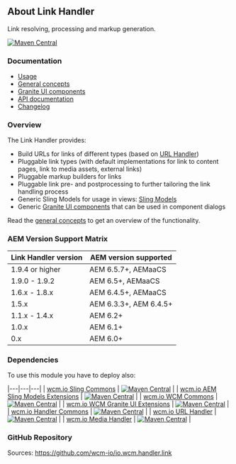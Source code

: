 ## About Link Handler

Link resolving, processing and markup generation.

[![Maven Central](https://img.shields.io/maven-central/v/io.wcm/io.wcm.handler.link)](https://repo1.maven.org/maven2/io/wcm/io.wcm.handler.link/)


### Documentation

* [Usage][usage]
* [General concepts][general-concepts]
* [Granite UI components][graniteui-components]
* [API documentation][apidocs]
* [Changelog][changelog]


### Overview

The Link Handler provides:

* Build URLs for links of different types (based on [URL Handler][url-handler])
* Pluggable link types (with default implementations for link to content pages, link to media assets, external links)
* Pluggable markup builders for links
* Pluggable link pre- and postprocessing to further tailoring the link handling process
* Generic Sling Models for usage in views: [Sling Models][ui-package]
* Generic [Granite UI components][graniteui-components] that can be used in component dialogs

Read the [general concepts][general-concepts] to get an overview of the functionality.


### AEM Version Support Matrix

|Link Handler version |AEM version supported
|---------------------|----------------------
|1.9.4 or higher      |AEM 6.5.7+, AEMaaCS
|1.9.0 - 1.9.2        |AEM 6.5+, AEMaaCS
|1.6.x - 1.8.x        |AEM 6.4.5+, AEMaaCS
|1.5.x                |AEM 6.3.3+, AEM 6.4.5+
|1.1.x - 1.4.x        |AEM 6.2+
|1.0.x                |AEM 6.1+
|0.x                  |AEM 6.0+


### Dependencies

To use this module you have to deploy also:

|---|---|---|
| [wcm.io Sling Commons](https://repo1.maven.org/maven2/io/wcm/io.wcm.sling.commons/) | [![Maven Central](https://img.shields.io/maven-central/v/io.wcm/io.wcm.sling.commons)](https://repo1.maven.org/maven2/io/wcm/io.wcm.sling.commons/) |
| [wcm.io AEM Sling Models Extensions](https://repo1.maven.org/maven2/io/wcm/io.wcm.sling.models/) | [![Maven Central](https://img.shields.io/maven-central/v/io.wcm/io.wcm.sling.models)](https://repo1.maven.org/maven2/io/wcm/io.wcm.sling.models/) |
| [wcm.io WCM Commons](https://repo1.maven.org/maven2/io/wcm/io.wcm.wcm.commons/) | [![Maven Central](https://img.shields.io/maven-central/v/io.wcm/io.wcm.wcm.commons)](https://repo1.maven.org/maven2/io/wcm/io.wcm.wcm.commons/) |
| [wcm.io WCM Granite UI Extensions](https://repo1.maven.org/maven2/io/wcm/io.wcm.wcm.ui.granite/) | [![Maven Central](https://img.shields.io/maven-central/v/io.wcm/io.wcm.wcm.ui.granite)](https://repo1.maven.org/maven2/io/wcm/io.wcm.wcm.ui.granite/) |
| [wcm.io Handler Commons](https://repo1.maven.org/maven2/io/wcm/io.wcm.handler.commons/) | [![Maven Central](https://img.shields.io/maven-central/v/io.wcm/io.wcm.handler.commons)](https://repo1.maven.org/maven2/io/wcm/io.wcm.handler.commons/) |
| [wcm.io URL Handler](https://repo1.maven.org/maven2/io/wcm/io.wcm.handler.url/) | [![Maven Central](https://img.shields.io/maven-central/v/io.wcm/io.wcm.handler.url)](https://repo1.maven.org/maven2/io/wcm/io.wcm.handler.url/) |
| [wcm.io Media Handler](https://repo1.maven.org/maven2/io/wcm/io.wcm.handler.media/) | [![Maven Central](https://img.shields.io/maven-central/v/io.wcm/io.wcm.handler.media)](https://repo1.maven.org/maven2/io/wcm/io.wcm.handler.media/) |


### GitHub Repository

Sources: https://github.com/wcm-io/io.wcm.handler.link


[usage]: usage.html
[general-concepts]: general-concepts.html
[apidocs]: apidocs/
[graniteui-components]: graniteui-components.html
[changelog]: changes-report.html
[url-handler]: ../url/
[ui-package]: apidocs/io/wcm/handler/link/ui/package-summary.html
